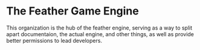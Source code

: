 # The Feather Game Engine

This organization is the hub of the feather engine, serving as a way to split apart documentaion, the actual engine, and other things, as well as provide better permissions to lead developers.
